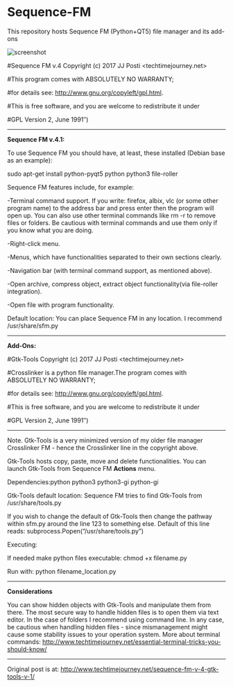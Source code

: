 # Sequence-FM
This repository hosts Sequence FM (Python+QT5) file manager and its add-ons

![screenshot](https://user-images.githubusercontent.com/29865797/28461483-7baa3056-6e1f-11e7-8063-b3dc414a31fb.jpg)

#Sequence FM v.4 Copyright (c) 2017 JJ Posti <techtimejourney.net>

#This program comes with ABSOLUTELY NO WARRANTY;

#for details see: http://www.gnu.org/copyleft/gpl.html.

#This is free software, and you are welcome to redistribute it under

#GPL Version 2, June 1991″)
_________________________________________

<b>Sequence FM v.4.1:</b>

To use Sequence FM you should have, at least, these installed (Debian base as an example):

sudo apt-get install python-pyqt5 python python3 file-roller

Sequence FM features include, for example:

-Terminal command support. If you write: firefox, albix, vlc (or some other program name) to the address bar and press enter then the program will open up. You can also use other terminal commands like rm -r to remove files or folders. Be cautious with terminal commands and use them only if you know what you are doing.

-Right-click menu.

-Menus, which have functionalities separated to their own sections clearly.

-Navigation bar (with terminal command support, as mentioned above).

-Open archive, compress object, extract object functionality(via file-roller integration).

-Open file with program functionality.

Default location: You can place Sequence FM in any location. I recommend /usr/share/sfm.py
_____________________________

<b>Add-Ons:</b>


#Gtk-Tools Copyright (c) 2017 JJ Posti <techtimejourney.net>

#Crosslinker is a python file manager.The program comes with ABSOLUTELY NO WARRANTY;

#for details see: http://www.gnu.org/copyleft/gpl.html.

#This is free software, and you are welcome to redistribute it under

#GPL Version 2, June 1991″)
________________________________________


Note. Gtk-Tools is a very minimized  version of  my older file manager Crosslinker FM - hence the Crosslinker line in the copyright above.

Gtk-Tools hosts copy, paste, move and delete functionalities. You can launch Gtk-Tools from Sequence FM <b>Actions</b> menu. 

Dependencies:python python3 python3-gi python-gi

Gtk-Tools default location: Sequence FM tries to find Gtk-Tools from /usr/share/tools.py

If you wish to change the default of Gtk-Tools then change the pathway within sfm.py around the line 123 to something else. Default of this line reads: subprocess.Popen(“/usr/share/tools.py”)

Executing:

If needed make python files executable: chmod +x filename.py

Run with: python filename_location.py

___________________________________

<b>Considerations</b>

You can show hidden objects with Gtk-Tools and manipulate them from there. The most secure way to handle hidden files is to open them via text editor. In the case of folders I recommend using command line. In any case, be cautious when handling hidden files - since mismanagement might cause some stability issues to your operation system. More about terminal commands: http://www.techtimejourney.net/essential-terminal-tricks-you-should-know/ 

_________________________________
Original post is at:
http://www.techtimejourney.net/sequence-fm-v-4-gtk-tools-v-1/
